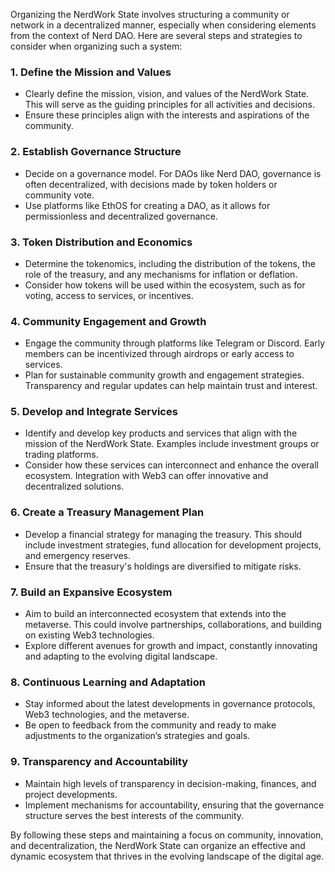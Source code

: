 Organizing the NerdWork State involves structuring a community or network in a decentralized manner, especially when considering elements from the context of Nerd DAO. Here are several steps and strategies to consider when organizing such a system:

### 1. Define the Mission and Values
- Clearly define the mission, vision, and values of the NerdWork State. This will serve as the guiding principles for all activities and decisions.
- Ensure these principles align with the interests and aspirations of the community.

### 2. Establish Governance Structure
- Decide on a governance model. For DAOs like Nerd DAO, governance is often decentralized, with decisions made by token holders or community vote.
- Use platforms like EthOS for creating a DAO, as it allows for permissionless and decentralized governance.

### 3. Token Distribution and Economics
- Determine the tokenomics, including the distribution of the tokens, the role of the treasury, and any mechanisms for inflation or deflation.
- Consider how tokens will be used within the ecosystem, such as for voting, access to services, or incentives.

### 4. Community Engagement and Growth
- Engage the community through platforms like Telegram or Discord. Early members can be incentivized through airdrops or early access to services.
- Plan for sustainable community growth and engagement strategies. Transparency and regular updates can help maintain trust and interest.

### 5. Develop and Integrate Services
- Identify and develop key products and services that align with the mission of the NerdWork State. Examples include investment groups or trading platforms.
- Consider how these services can interconnect and enhance the overall ecosystem. Integration with Web3 can offer innovative and decentralized solutions.

### 6. Create a Treasury Management Plan
- Develop a financial strategy for managing the treasury. This should include investment strategies, fund allocation for development projects, and emergency reserves.
- Ensure that the treasury's holdings are diversified to mitigate risks.

### 7. Build an Expansive Ecosystem
- Aim to build an interconnected ecosystem that extends into the metaverse. This could involve partnerships, collaborations, and building on existing Web3 technologies.
- Explore different avenues for growth and impact, constantly innovating and adapting to the evolving digital landscape.

### 8. Continuous Learning and Adaptation
- Stay informed about the latest developments in governance protocols, Web3 technologies, and the metaverse.
- Be open to feedback from the community and ready to make adjustments to the organization’s strategies and goals.

### 9. Transparency and Accountability
- Maintain high levels of transparency in decision-making, finances, and project developments.
- Implement mechanisms for accountability, ensuring that the governance structure serves the best interests of the community.

By following these steps and maintaining a focus on community, innovation, and decentralization, the NerdWork State can organize an effective and dynamic ecosystem that thrives in the evolving landscape of the digital age.